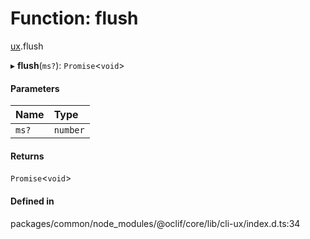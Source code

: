 # Function: flush

[ux](../modules/ux.md).flush

▸ **flush**(`ms?`): `Promise`<`void`\>

#### Parameters

| Name | Type |
| :------ | :------ |
| `ms?` | `number` |

#### Returns

`Promise`<`void`\>

#### Defined in

packages/common/node_modules/@oclif/core/lib/cli-ux/index.d.ts:34
